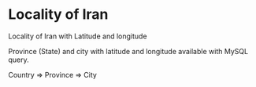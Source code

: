 Locality of Iran
=============

Locality of Iran with Latitude and longitude

Province (State) and city with latitude and longitude available with MySQL query.

Country => Province => City
